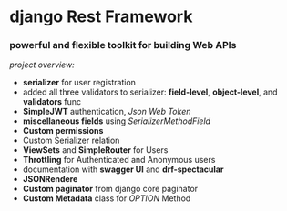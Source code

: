 # django Rest Framework

### powerful and flexible toolkit for building Web APIs

_project overview:_

+ __serializer__ for user registration
+ added all three validators to serializer: __field-level__, __object-level__, and __validators__ func
+ __SimpleJWT__ authentication, _Json Web Token_
+ __miscellaneous fields__ using _SerializerMethodField_
+ __Custom permissions__
+ Custom Serializer relation
+ __ViewSets__ and __SimpleRouter__ for Users 
+ __Throttling__ for Authenticated and Anonymous users
+ documentation with __swagger UI__ and __drf-spectacular__
+ __JSONRendere__
+ __Custom paginator__ from django core paginator
+ __Custom Metadata__ class for _OPTION_ Method





